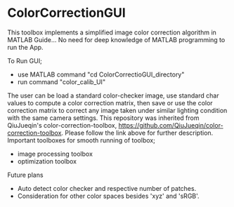 # ColorCorrectionGUI

This toolbox implements a simplified image color correction algorithm in MATLAB Guide...
No need for deep knowledge of MATLAB programming to run the App.

To Run GUI;
- use MATLAB command "cd ColorCorrectioGUI_directory"
- run command "color_calib_UI"

The user can be load a standard color-checker image, use standard char values to compute a color correction matrix, then save or use the color correction matrix to correct any image taken under similar lighting condition with the same camera settings.
This repository was inherited from QiuJueqin's color-correction-toolbox, https://github.com/QiuJueqin/color-correction-toolbox. Please follow the link above for further description.
Important toolboxes for smooth running of toolbox;
- image processing toolbox
- optimization toolbox

Future plans
- Auto detect color checker and respective number of patches.
- Consideration for other color spaces besides 'xyz' and 'sRGB'.
